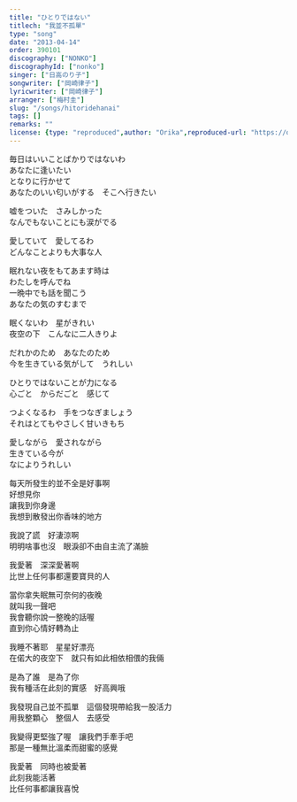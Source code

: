 ```yaml
---
title: "ひとりではない"
titlech: "我並不孤單"
type: "song"
date: "2013-04-14"
order: 390101
discography: ["NONKO"]
discographyId: ["nonko"]
singer: ["日高のり子"]
songwriter: ["岡崎律子"]
lyricwriter: ["岡崎律子"]
arranger: ["梅村圭"]
slug: "/songs/hitoridehanai"
tags: []
remarks: ""
license: {type: "reproduced",author: "Orika",reproduced-url: "https://orikamushi.netlify.app",reproduced-website: "織歌蟲"}
---
```


毎日はいいことばかりではないわ   
あなたに逢いたい   
となりに行かせて   
あなたのいい匂いがする　そこへ行きたい   
  
嘘をついた　さみしかった   
なんでもないことにも涙がでる   
  
愛していて　愛してるわ   
どんなことよりも大事な人   
  
眠れない夜をもてあます時は   
わたしを呼んでね   
一晩中でも話を聞こう   
あなたの気のすむまで   
  
眠くないわ　星がきれい   
夜空の下　こんなに二人きりよ   
  
だれかのため　あなたのため   
今を生きている気がして　うれしい   
  
ひとりではないことが力になる   
心ごと　からだごと　感じて   
  
つよくなるわ　手をつなぎましょう   
それはとてもやさしく甘いきもち   
  
愛しながら　愛されながら   
生きている今が   
なによりうれしい  
  

<!-- 翻译 -->

每天所發生的並不全是好事啊  
好想見你  
讓我到你身邊  
我想到散發出你香味的地方  
  
我說了謊　好淒涼啊  
明明啥事也沒　眼淚卻不由自主流了滿臉  
  
我愛著　深深愛著啊  
比世上任何事都還要寶貝的人  
  
當你拿失眠無可奈何的夜晚  
就叫我一聲吧   
我會聽你說一整晚的話喔  
直到你心情好轉為止  
  
我睡不著耶　星星好漂亮  
在偌大的夜空下　就只有如此相依相偎的我倆  
  
是為了誰　是為了你  
我有種活在此刻的實感　好高興哦  
  
我發現自己並不孤單　這個發現帶給我一股活力  
用我整顆心　整個人　去感受  
  
我變得更堅強了喔　讓我們手牽手吧  
那是一種無比溫柔而甜蜜的感覺  
  
我愛著　同時也被愛著  
此刻我能活著  
比任何事都讓我喜悅
